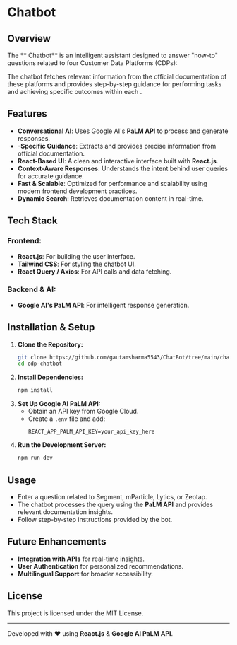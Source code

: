 #  Chatbot

## Overview
The ** Chatbot** is an intelligent assistant designed to answer "how-to" questions related to four Customer Data Platforms (CDPs):


The chatbot fetches relevant information from the official documentation of these platforms and provides step-by-step guidance for performing tasks and achieving specific outcomes within each .

## Features
- **Conversational AI**: Uses Google AI's **PaLM API** to process and generate responses.
- **-Specific Guidance**: Extracts and provides precise information from official documentation.
- **React-Based UI**: A clean and interactive interface built with **React.js**.
- **Context-Aware Responses**: Understands the intent behind user queries for accurate guidance.
- **Fast & Scalable**: Optimized for performance and scalability using modern frontend development practices.
- **Dynamic Search**: Retrieves documentation content in real-time.

## Tech Stack
### Frontend:
- **React.js**: For building the user interface.
- **Tailwind CSS**: For styling the chatbot UI.
- **React Query / Axios**: For API calls and data fetching.

### Backend & AI:
- **Google AI's PaLM API**: For intelligent response generation.

## Installation & Setup
1. **Clone the Repository:**
   ```sh
   git clone https://github.com/gautamsharma5543/ChatBot/tree/main/chatbot
   cd cdp-chatbot
   ```
2. **Install Dependencies:**
   ```sh
   npm install
   ```
3. **Set Up Google AI PaLM API:**
   - Obtain an API key from Google Cloud.
   - Create a `.env` file and add:
     ```env
     REACT_APP_PALM_API_KEY=your_api_key_here
     ```
4. **Run the Development Server:**
   ```sh
   npm run dev
   ```

## Usage
- Enter a question related to Segment, mParticle, Lytics, or Zeotap.
- The chatbot processes the query using the **PaLM API** and provides relevant documentation insights.
- Follow step-by-step instructions provided by the bot.

## Future Enhancements
- **Integration with  APIs** for real-time insights.
- **User Authentication** for personalized recommendations.
- **Multilingual Support** for broader accessibility.

## License
This project is licensed under the MIT License.

---
Developed with ❤️ using **React.js** & **Google AI PaLM API**.


